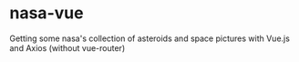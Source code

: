 # nasa-vue
Getting some nasa's collection of asteroids and space pictures with Vue.js and Axios (without vue-router)
